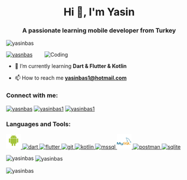 <h1 align="center">Hi 👋, I'm Yasin</h1>
<h3 align="center">A passionate learning mobile developer from Turkey</h3>

<p align="left"> <img src="https://komarev.com/ghpvc/?username=yasinbas&label=Profile%20views&color=0e75b6&style=flat" alt="yasinbas" /> </p>

<img align="right" alt="Coding" width="400" src="https://cdn.dribbble.com/users/1162077/screenshots/3848914/programmer.gif">


<p align="left"> <a href="https://twitter.com/yasnbas" target="blank"><img src="https://img.shields.io/twitter/follow/yasnbas?logo=twitter&style=for-the-badge" alt="yasnbas" /></a> </p>

- 🌱 I’m currently learning **Dart & Flutter & Kotlin**

- 📫 How to reach me **yasinbas1@hotmail.com**

<h3 align="left">Connect with me:</h3>
<p align="left">
<a href="https://twitter.com/buildSavage1" target="blank"><img align="center" src="https://raw.githubusercontent.com/rahuldkjain/github-profile-readme-generator/master/src/images/icons/Social/twitter.svg" alt="yasnbas" height="30" width="40" /></a>
<a href="https://linkedin.com/in/yasinbas1" target="blank"><img align="center" src="https://raw.githubusercontent.com/rahuldkjain/github-profile-readme-generator/master/src/images/icons/Social/linked-in-alt.svg" alt="yasinbas1" height="30" width="40" /></a>
<a href="https://instagram.com/yasinbas1" target="blank"><img align="center" src="https://raw.githubusercontent.com/rahuldkjain/github-profile-readme-generator/master/src/images/icons/Social/instagram.svg" alt="yasinbas1" height="30" width="40" /></a>
</p>

<h3 align="left">Languages and Tools:</h3>
<p align="left"> <a href="https://developer.android.com" target="_blank" rel="noreferrer"> <img src="https://raw.githubusercontent.com/devicons/devicon/master/icons/android/android-original-wordmark.svg" alt="android" width="40" height="40"/> </a> <a href="https://dart.dev" target="_blank" rel="noreferrer"> <img src="https://www.vectorlogo.zone/logos/dartlang/dartlang-icon.svg" alt="dart" width="40" height="40"/> </a> <a href="https://flutter.dev" target="_blank" rel="noreferrer"> <img src="https://www.vectorlogo.zone/logos/flutterio/flutterio-icon.svg" alt="flutter" width="40" height="40"/> </a> <a href="https://git-scm.com/" target="_blank" rel="noreferrer"> <img src="https://www.vectorlogo.zone/logos/git-scm/git-scm-icon.svg" alt="git" width="40" height="40"/> </a> <a href="https://kotlinlang.org" target="_blank" rel="noreferrer"> <img src="https://www.vectorlogo.zone/logos/kotlinlang/kotlinlang-icon.svg" alt="kotlin" width="40" height="40"/> </a> <a href="https://www.microsoft.com/en-us/sql-server" target="_blank" rel="noreferrer"> <img src="https://www.svgrepo.com/show/303229/microsoft-sql-server-logo.svg" alt="mssql" width="40" height="40"/> </a> <a href="https://www.mysql.com/" target="_blank" rel="noreferrer"> <img src="https://raw.githubusercontent.com/devicons/devicon/master/icons/mysql/mysql-original-wordmark.svg" alt="mysql" width="40" height="40"/> </a> <a href="https://postman.com" target="_blank" rel="noreferrer"> <img src="https://www.vectorlogo.zone/logos/getpostman/getpostman-icon.svg" alt="postman" width="40" height="40"/> </a> <a href="https://www.sqlite.org/" target="_blank" rel="noreferrer"> <img src="https://www.vectorlogo.zone/logos/sqlite/sqlite-icon.svg" alt="sqlite" width="40" height="40"/> </a> </p>

<p><img align="left" src="https://github-readme-stats.vercel.app/api/top-langs?username=yasinbas&show_icons=true&locale=en&layout=compact" alt="yasinbas" /></p>

<p>&nbsp;<img align="center" src="https://github-readme-stats.vercel.app/api?username=yasinbas&show_icons=true&locale=en" alt="yasinbas" /></p>

<p><img align="center" src="https://github-readme-streak-stats.herokuapp.com/?user=yasinbas&" alt="yasinbas" /></p>
